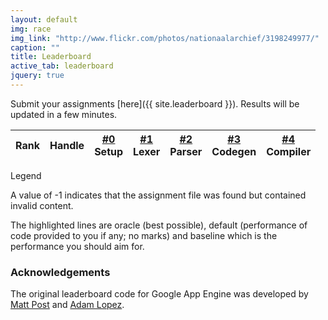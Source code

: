 ```yaml
---
layout: default
img: race
img_link: "http://www.flickr.com/photos/nationaalarchief/3198249977/"
caption: ""
title: Leaderboard
active_tab: leaderboard
jquery: true
---
```


Submit your assignments [here]({{ site.leaderboard }}). Results will be updated in a few minutes.


<img src="{{ site.baseurl }}assets/img/ajax-loader.gif" id="loader" style="display:none"/>

<table class="table table-hover table-condensed">
  <thead>
    <tr>
      <th>
        Rank
      </th>
      <th>
        Handle
      </th>
      <th class="text-right">
        <a href="hw0.html">#0</a><br/><span class="small text-muted">Setup</span>
      </th>
      <th class="text-right">
        <a href="hw1.html">#1</a><br/><span class="small text-muted">Lexer</span>
      </th>
      <th class="text-right">
        <a href="hw2.html">#2</a><br/><span class="small text-muted">Parser</span>
      </th>
      <th class="text-right">
        <a href="hw3.html">#3</a><br/><span class="small text-muted">Codegen</span>
      </th>
      <th class="text-right">
        <a href="hw4.html">#4</a><br/><span class="small text-muted">Compiler</span>
      </th>
    </tr>
  </thead>
  <tbody>
  </tbody>
</table>

<script type="text/javascript" src="leaderboard-summer2016.js"></script>

<div class="panel panel-default"> 
<div class="panel-heading">Legend</div> 

<div class="panel-body"> 

<p>A value of -1 indicates that the assignment file was found but
contained invalid content.</p>

<p>The highlighted lines are <span class="text-success">oracle (best possible)</span>,  
<span class="text-danger">default (performance of code provided to you if any; no marks)</span>
and <span class="text-success">baseline</span> which is the performance you should aim for.</p>

</div>

</div>

### Acknowledgements

The original leaderboard code for Google App Engine was developed by [Matt Post](https://github.com/mjpost) and [Adam Lopez](https://github.com/alopez).

